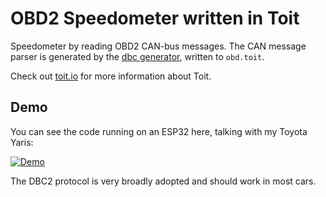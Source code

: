 # OBD2 Speedometer written in Toit

Speedometer by reading OBD2 CAN-bus messages. The CAN message parser is generated by the [dbc generator](github.com/toitware/dbc), written to `obd.toit`.

Check out [toit.io](https://toit.io/) for more information about Toit.

## Demo

You can see the code running on an ESP32 here, talking with my Toyota Yaris:

[![Demo](https://img.youtube.com/vi/JNXUo8c42LM/0.jpg)](https://youtu.be/JNXUo8c42LM)

The DBC2 protocol is very broadly adopted and should work in most cars.
